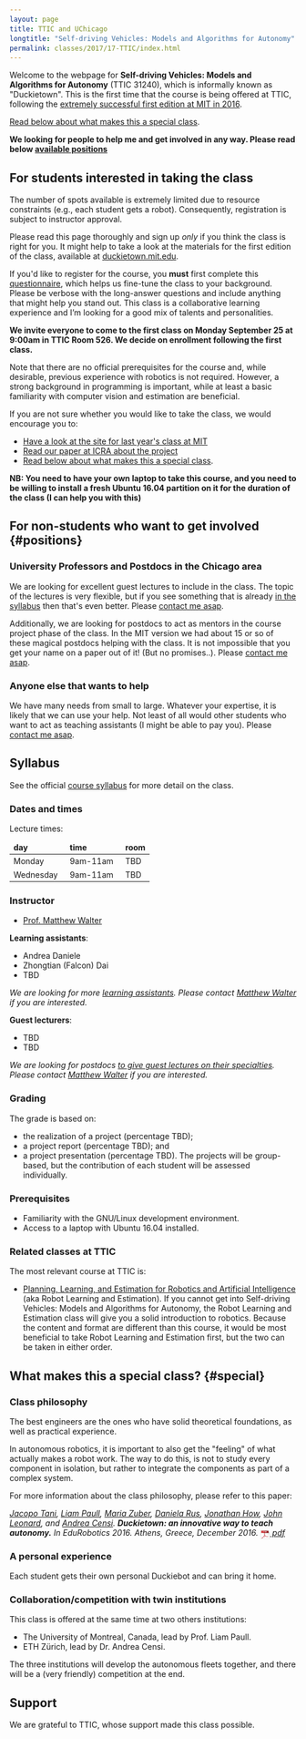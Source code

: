 ```yaml
---
layout: page
title: TTIC and UChicago
longtitle: "Self-driving Vehicles: Models and Algorithms for Autonomy"
permalink: classes/2017/17-TTIC/index.html
---
```


Welcome to the webpage for **Self-driving Vehicles: Models and Algorithms for Autonomy** (TTIC 31240), which is
informally known as "Duckietown". This is the first time that the course is being offered at TTIC, following    the [extremely successful first edition at MIT in 2016](/classes/2016/16-MIT/index.html).

[Read below about what makes this a special class](#special).

**We looking for people to help me and get involved in any way. Please read below [available positions](#positions)**

## For students interested in taking the class

The number of spots available is extremely limited due to resource constraints (e.g., each student gets a robot). Consequently, registration is subject to instructor approval.

Please read this page thoroughly and sign up *only* if you
think the class is right for you. It might help to take a
look at the materials for the first edition of the class, available at
[duckietown.mit.edu](http://duckietown.mit.edu).

If you'd like to register for the course, you **must** first complete this [questionnaire][questionnaire], which helps us fine-tune the class to your background. Please be verbose with the long-answer questions and include anything that might help you stand out. This class is a collaborative learning experience and I’m looking for a good mix of talents and personalities.

**We invite everyone to come to the first class on Monday September 25 at 9:00am in TTIC Room 526. We decide on enrollment following the first class.**

Note that there are no official prerequisites for the course and, while desirable, previous experience with robotics is not required. However, a strong background in programming is important, while at least a basic familiarity with computer vision and estimation are beneficial.

If you are not sure whether you would like to take the class, we would encourage you to:
* [Have a look at the site for last year's class at MIT](/classes/2016/16-MIT/index.html)
* [Read our paper at ICRA about the project][duckietown-icra]
* [Read below about what makes this a special class](#special).

[duckietown-icra]: http://people.csail.mit.edu/lpaull/publications/Paull_ICRA_2017.pdf

**NB: You need to have your own laptop to take this course, and you need to be willing to install a fresh Ubuntu 16.04 partition on it for the duration of the class (I can help you with this)**

[questionnaire]: https://goo.gl/forms/L1pQhBYMjVuxh9y32

## For non-students who want to get involved {#positions}

### University Professors and Postdocs in the Chicago area

We are looking for excellent guest lectures to include in the class. The topic of the lectures is very flexible, but if you see something that is already [in the syllabus](syllabus/) then that's even better. Please [contact me asap][walter].

Additionally, we are looking for postdocs to act as mentors in the course project phase of the class. In the MIT version we had about 15 or so of these magical postdocs helping with the class. It is not impossible that you get your name on a paper out of it! (But no promises..). Please [contact me asap][walter].

### Anyone else that wants to help

We have many needs from small to large. Whatever your expertise, it is likely that we can use your help. Not least of all would other students who want to act as teaching assistants (I might be able to pay you). Please [contact me asap][walter].


## Syllabus

See the official [course syllabus](syllabus/) for more detail on the class.

### Dates and times

Lecture times:

<table id='times'>
<thead>
    <tr><td>day</td><td>time</td><td>room</td></tr>
    </thead>
    <tbody>
    <tr><td>Monday</td>	<td>9am-11am</td>	<td>TBD</td></tr>
    <tr><td>Wednesday</td><td>9am-11am</td> <td>TBD</td></tr>
    </tbody>
</table>

<style>
#times thead { font-weight: bold; }
#times tbody td { padding-right: 1em; padding-top:0.2em;}
</style>

### Instructor

<!-- Institute of Dynamic Systems and Control. -->

- [Prof. Matthew Walter][walter]

[walter]: http://ttic.edu/walter

**Learning assistants**:

- Andrea Daniele
- Zhongtian (Falcon) Dai
- TBD

*We are looking for more [learning assistants](LAs/). Please
contact [Matthew Walter][walter] if you are interested.*

**Guest lecturers**:

- TBD
- TBD

*We are looking for postdocs [to give guest lectures on their specialties](lecturers/). Please
contact [Matthew Walter][walter] if you are interested.*


### Grading

The grade is based on:

* the realization of a project (percentage TBD);
* a project report (percentage TBD); and
* a project presentation (percentage TBD). The projects will be group-based, but the contribution of each student will be assessed individually.


### Prerequisites

* Familiarity with the GNU/Linux development environment.
* Access to a laptop with Ubuntu 16.04 installed.


### Related classes at TTIC

The most relevant course at TTIC is:

- [Planning, Learning, and Estimation for Robotics and Artificial Intelligence][robot-learning] (aka Robot Learning and Estimation).
If you cannot get into Self-driving Vehicles: Models and Algorithms for Autonomy, the Robot Learning and Estimation class
will give you a solid introduction to robotics.
Because the content and format are different than this course, it would be most beneficial to take Robot Learning and Estimation first, but the two can be taken in either order.

[robot-learning]: http://www.ttic.edu/courses/#robo


## What makes this a special class? {#special}


### Class philosophy

The best engineers are the ones who have solid theoretical foundations,
as well as practical experience.

In autonomous robotics, it is important to also get the "feeling" of
what actually makes a robot work. The way to do this, is not to study every component in isolation,
but rather to integrate the components as part of a complex system.

For more information about the class philosophy, please
refer to this paper:

<cite class='pub-ref-desc' id='bib:tani16duckietown'>
    <a href='https://eapsweb.mit.edu/people/jtani'>Jacopo Tani</a>, <a href='http://people.csail.mit.edu/lpaull/'>Liam Paull</a>, <a href='https://eapsweb.mit.edu/people/zuber/'>Maria Zuber</a>, <a href='http://danielarus.csail.mit.edu/'>Daniela Rus</a>, <a href='http://www.mit.edu/~jhow/'>Jonathan How</a>, <a href='https://marinerobotics.mit.edu/'>John Leonard</a>, and
    <a href="https://censi.science">Andrea Censi</a>.
    <strong class="title">Duckietown: an innovative way to teach autonomy.</strong>
    <span class="booktitle">In <em>EduRobotics 2016</em>. Athens, Greece, December 2016.</span>
    <span class="links"><span class="pdf"><a href="http://people.csail.mit.edu/lpaull/publications/Tani_EDU_2016.pdf">
    <img style='border:0; margin-bottom:-6px; width:17px; height: 17px' src='/media/pdf.png'/> pdf</a></span></span>
</cite>


### A personal experience

Each student gets their own personal Duckiebot and can bring it home.

<!-- On the first day, you will be given a box of parts. -->


### Collaboration/competition with twin institutions

This class is offered at the same time at two others institutions:

- The University of Montreal, Canada, lead by Prof. Liam Paull.
- ETH Zürich, lead by Dr. Andrea Censi.

The three institutions will develop the autonomous fleets together, and there will be a (very friendly) competition at the end.


## Support

We are grateful to TTIC, whose support made this class possible.

<!-- ### Broader impact beyond ETH Zurich

As a student at ETH Zurich, however you arrived here,
you have been lucky.

So, a great part of this

In particular, the only ones where there is an
practical robotics part

Everything produced by the class will be open source.

### A broader, broader impact

In all of this, the whimsical aspects ...



## Class format

-->


<style>
[href="#"] {color: red; }
[href="#"]:after { content: " (broken link) ";
    color: red;}
</style>
